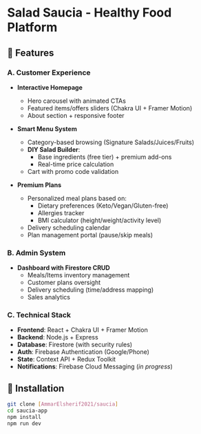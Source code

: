 
# Salad Saucia - Healthy Food Platform  


## 🥗 Features  
### **A. Customer Experience**  
- **Interactive Homepage**  
  - Hero carousel with animated CTAs  
  - Featured items/offers sliders (Chakra UI + Framer Motion)  
  - About section + responsive footer  

- **Smart Menu System**  
  - Category-based browsing (Signature Salads/Juices/Fruits)  
  - **DIY Salad Builder**:  
    - Base ingredients (free tier) + premium add-ons  
    - Real-time price calculation  
  - Cart with promo code validation  

- **Premium Plans**  
  - Personalized meal plans based on:  
    - Dietary preferences (Keto/Vegan/Gluten-free)  
    - Allergies tracker  
    - BMI calculator (height/weight/activity level)  
  - Delivery scheduling calendar  
  - Plan management portal (pause/skip meals)  

### **B. Admin System**  
- **Dashboard with Firestore CRUD**  
  - Meals/Items inventory management  
  - Customer plans oversight  
  - Delivery scheduling (time/address mapping)  
  - Sales analytics  

### **C. Technical Stack**  
- **Frontend**: React + Chakra UI + Framer Motion  
- **Backend**: Node.js + Express  
- **Database**: Firestore (with security rules)  
- **Auth**: Firebase Authentication (Google/Phone)  
- **State**: Context API + Redux Toolkit  
- **Notifications**: Firebase Cloud Messaging (*in progress*)  

## 🚀 Installation  
```bash
git clone [AmmarElsherif2021/saucia]
cd saucia-app
npm install
npm run dev